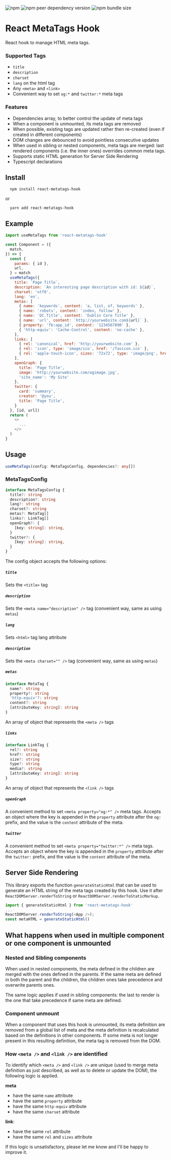 ![npm](https://img.shields.io/npm/v/react-metatags-hook)
![npm peer dependency version](https://img.shields.io/npm/dependency-version/react-metatags-hook/peer/react)
![npm bundle size](https://img.shields.io/bundlephobia/minzip/react-metatags-hook)

# React MetaTags Hook
React hook to manage HTML meta tags.

### Supported Tags
- `title`
- `description`
- `charset`
- `lang` on the html tag
- Any `<meta>` and `<link>`
- Convenient way to set `og:*` and `twitter:*` meta tags

### Features
- Dependencies array, to better control the update of meta tags
- When a component is unmounted, its meta tags are removed
- When possible, existing tags are updated rather then re-created (even if created in different components)
- DOM changes are debounced to avoid pointless consecutive updates
- When used in sibling or nested components, meta tags are merged: last rendered components (i.e. the inner ones) overrides common meta tags.
- Supports static HTML generation for Server Side Rendering
- Typescript declarations

## Install
```
  npm install react-metatags-hook
```
or
```
  yarn add react-metatags-hook
```
## Example
``` js
import useMetaTags from 'react-metatags-hook'

const Component = ({
  match,
}) => {
  const {
    params: { id },
    url,
  } = match
  useMetaTags({
    title: `Page Title`,
    description: `An interesting page description with id: ${id}`,
    charset: 'utf8',
    lang: 'en',
    metas: [
      { name: 'keywords', content: 'a, list, of, keywords' },
      { name: 'robots', content: 'index, follow' },
      { name: 'DC.Title', content: 'Dublin Core Title' },
      { name: 'url', content: `http://yourwebsite.com${url}` },
      { property: 'fb:app_id', content: '1234567890' },
      { 'http-equiv': 'Cache-Control', content: 'no-cache' },
    ],
    links: [
      { rel: 'canonical', href: 'http://yourwebsite.com' },
      { rel: 'icon', type: 'image/ico', href: '/favicon.ico' },
      { rel: 'apple-touch-icon', sizes: '72x72', type: 'image/png', href: '/apple-72.png' },
    ],
    openGraph: {
      title: 'Page Title',
      image: 'http://yourwebsite.com/ogimage.jpg',
      'site_name': 'My Site'
    },
    twitter: {
      card: 'summary',
      creator: '@you',
      title: 'Page Title',
    }
  }, [id, url])
  return (
    <>
      ...
    </>
  )
}
```

## Usage
```typescript
useMetaTags(config: MetaTagsConfig, dependencies?: any[])
```

### MetaTagsConfig
```typescript
interface MetaTagsConfig {
  title?: string
  description?: string
  lang?: string
  charset?: string
  metas?: MetaTag[]
  links?: LinkTag[]
  openGraph?: {
    [key: string]: string,
  }
  twitter?: {
    [key: string]: string,
  }
}
```
The config object accepts the following options:
##### `title`
Sets the `<title>` tag
##### `description`
Sets the `<meta name="description" />` tag (convenient way, same as using `metas`)
##### `lang`
Sets `<html>` tag lang attribute
##### `description`
Sets the `<meta charset="" />` tag (convenient way, same as using `metas`)
##### `metas`
``` typescript
interface MetaTag {
  name?: string
  property?: string
  'http-equiv'?: string
  content?: string
  [attributeKey: string]: string
}
```
An array of object that represents the `<meta />` tags
##### `links`
``` typescript
interface LinkTag {
  rel?: string
  href?: string
  size?: string
  type?: string
  media?: string
  [attributeKey: string]: string
}
```
An array of object that represents the `<link />` tags
##### `openGraph`
A convenient method to set `<meta property="og:*" />` meta tags. Accepts an object where the key is appended in the `property` attribute after the `og:` prefix, and the value is the `content` attribute of the meta.
##### `twitter`
A convenient method to set `<meta property="twitter:*" />` meta tags. Accepts an object where the key is appended in the `property` attribute after the `twitter:` prefix, and the value is the `content` attribute of the meta.

## Server Side Rendering
This library exports the function `generateStaticHtml` that can be used to generate an HTML string of the meta tags created by this hook. Use it after `ReactDOMServer.renderToString` or `ReactDOMServer.renderToStaticMarkup`.
```javascript
import { generateStaticHtml } from 'react-metatags-hook'
...
ReactDOMServer.renderToString(<App />);
const metaHTML = generateStaticHtml()
```

## What happens when used in multiple component or one component is unmounted
### Nested and Sibling components
When used in nested components, the meta defined in the children are merged with the ones defined in the parents. If the same meta are defined in both the parent and the children, the children ones take precedence and overwrite parents ones.

The same logic applies if used in sibling components: the last to render is the one that take precedence if same meta are defined.

### Component unmount
When a component that uses this hook is unmounted, its meta definition are removed from a global list of meta and the meta definition is recalculated based on the definitions in other components. If some meta is not longer present in this resulting definition, the meta tag is removed from the DOM.

### How `<meta />` and `<link />` are identified
To identify which `<meta />` and `<link />` are unique (used to merge meta definition as just described, as well as to delete or update the DOM), the following logic is applied.

**meta**
- have the same `name` attribute
- have the same `property` attribute
- have the same `http-equiv` attribute
- have the same `charset` attribute

**link**:
- have the same `rel` attribute
- have the same `rel` and `sizes` attribute

If this logic is unsatisfactory, please let me know and I'll be happy to improve it.
